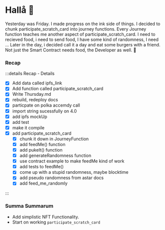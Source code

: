 # Hallå 🐧

Yesterday was Friday.
I made progress on the ink side of things.
I decided to chunk participate_scratch_card into journey functions.
Every Journey function teaches me another aspect of participate_scratch_card.
I need to recieved food, i need to send food, I have some kind of randomness, I need ...
Later in the day, i decided call it a day and eat some burgers with a friend.
Not just the Smart Contract needs food, the Developer as well. 🍖

### Recap

:::details Recap - Details

- [X] Add data called ipfs_link
- [X] Add function called participate_scratch_card
- [X] Write Thursday.md
- [X] rebuild, redeploy docs
- [X] particpate on polka accemdy call
- [X] import string sucessfully on 4.0
- [X] add ipfs mockUp
- [X] add test
- [X] make it compile
- [X] add participate_scratch_card
  - [X] chunk it down in JourneyFunction
  - [X] add feedMe() function
  - [X] add pukeIt() function
  - [X] add generateRandomness function
  - [X] use contract example to make feedMe kind of work
  - [X] add tests to feedMe()
  - [X] come up with a stupid randomness, maybe blocktime
  - [X] add pseudo randomness from astar docs
  - [X] add feed_me_randomly

:::

### Summa Summarum

- Add simplistic NFT Functionality.
- Start on working `participate_scratch_card` 
